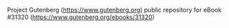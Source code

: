 Project Gutenberg (https://www.gutenberg.org) public repository for eBook #31320 (https://www.gutenberg.org/ebooks/31320)
